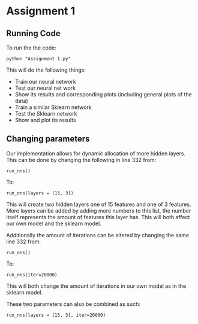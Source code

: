 # Assignment 1

## Running Code

To run the the code:
```
python "Assignment 1.py"
```

This will do the following things:
- Train our neural network
- Test our neural net work
- Show its results and corresponding plots (including general plots of the data)
- Train a similar Sklearn network
- Test the  Sklearn network
- Show and plot its results

## Changing parameters

Our implementation allows for dynamic allocation of more hidden layers. This can be done by changing the following in line 332 from:
```
run_nns()
```
To:
```
run_nns(layers = [15, 3])
```
This will create two hidden layers one of 15 features and one of 3 features. More layers can be added by adding more numbers to this list, the number itself represents the amount of features this layer has. This will both affect our own model and the sklearn model.

Additionally the amount of iterations can be altered by changing the same line 332 from:
```
run_nns()
```
To:
```
run_nns(iter=20000)
```
This will both change the amount of iterations in our own model as in the sklearn model.

These two parameters can also be combined as such:
```
run_nns(layers = [15, 3], iter=20000)
```